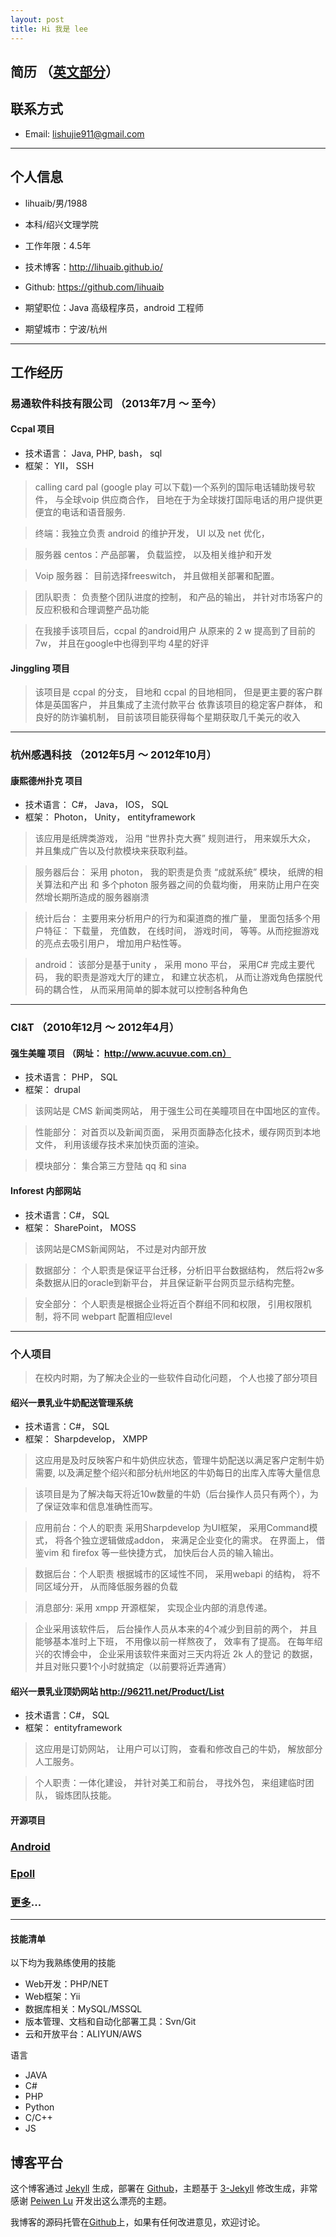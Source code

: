 ```yaml
---
layout: post
title: Hi 我是 lee
---
```


##  简历 （[英文部分](index_en.html)）

## 联系方式

- Email: lishujie911@gmail.com

---

## 个人信息

- lihuaib/男/1988
- 本科/绍兴文理学院
- 工作年限：4.5年
- 技术博客：http://lihuaib.github.io/
- Github: https://github.com/lihuaib

- 期望职位：Java 高级程序员，android 工程师
- 期望城市：宁波/杭州

---

## 工作经历

### 易通软件科技有限公司 （2013年7月 ～ 至今）

#### Ccpal 项目
- 技术语言： Java, PHP, bash， sql
- 框架： YII， SSH

> calling card pal (google play 可以下载)一个系列的国际电话辅助拨号软件， 与全球voip 供应商合作， 目地在于为全球拨打国际电话的用户提供更便宜的电话和语音服务.

>终端：我独立负责 android 的维护开发， UI 以及 net 优化，

>服务器 centos：产品部署， 负载监控， 以及相关维护和开发

>Voip 服务器： 目前选择freeswitch， 并且做相关部署和配置。

>团队职责： 负责整个团队进度的控制， 和产品的输出， 并针对市场客户的反应积极和合理调整产品功能

>在我接手该项目后，ccpal 的android用户 从原来的 2 w 提高到了目前的 7w， 并且在google中也得到平均 4星的好评

#### Jinggling 项目

> 该项目是 ccpal 的分支， 目地和 ccpal 的目地相同， 但是更主要的客户群体是英国客户， 并且集成了主流付款平台
> 依靠该项目的稳定客户群体， 和良好的防诈骗机制， 目前该项目能获得每个星期获取几千美元的收入

---

### 杭州感遇科技 （2012年5月 ～ 2012年10月）

#### 康熙德州扑克 项目
- 技术语言： C#， Java， IOS， SQL
- 框架： Photon， Unity， entityframework

> 该应用是纸牌类游戏， 沿用 “世界扑克大赛” 规则进行， 用来娱乐大众， 并且集成广告以及付款模块来获取利益。

> 服务器后台： 采用 photon， 我的职责是负责 “成就系统” 模块， 纸牌的相关算法和产出 和 多个photon 服务器之间的负载均衡， 用来防止用户在突然增长期所造成的服务器崩溃

> 统计后台： 主要用来分析用户的行为和渠道商的推广量， 里面包括多个用户特征： 下载量， 充值数， 在线时间， 游戏时间， 等等。从而挖掘游戏的亮点去吸引用户， 增加用户粘性等。

> android： 该部分是基于unity ， 采用 mono 平台， 采用C# 完成主要代码， 我的职责是游戏大厅的建立， 和建立状态机， 从而让游戏角色摆脱代码的耦合性， 从而采用简单的脚本就可以控制各种角色

---

### CI&T  （2010年12月 ～ 2012年4月）

#### 强生美瞳 项目 （网址： http://www.acuvue.com.cn）
- 技术语言： PHP， SQL
- 框架： drupal

> 该网站是 CMS 新闻类网站， 用于强生公司在美瞳项目在中国地区的宣传。

> 性能部分： 对首页以及新闻页面， 采用页面静态化技术，缓存网页到本地文件， 利用该缓存技术来加快页面的渲染。

> 模块部分： 集合第三方登陆 qq 和 sina

#### Inforest 内部网站
- 技术语言：C#， SQL
- 框架： SharePoint， MOSS

> 该网站是CMS新闻网站， 不过是对内部开放

> 数据部分： 个人职责是保证平台迁移，分析旧平台数据结构， 然后将2w多条数据从旧的oracle到新平台， 并且保证新平台网页显示结构完整。

> 安全部分： 个人职责是根据企业将近百个群组不同和权限， 引用权限机制，将不同 webpart 配置相应level

---

### 个人项目
> 在校内时期，为了解决企业的一些软件自动化问题， 个人也接了部分项目

#### 绍兴一景乳业牛奶配送管理系统
- 技术语言：C#， SQL
- 框架： Sharpdevelop， XMPP

> 这应用是及时反映客户和牛奶供应状态，管理牛奶配送以满足客户定制牛奶需要, 以及满足整个绍兴和部分杭州地区的牛奶每日的出库入库等大量信息

> 该项目是为了解决每天将近10w数量的牛奶（后台操作人员只有两个），为了保证效率和信息准确性而写。

> 应用前台：个人的职责 采用Sharpdevelop 为UI框架， 采用Command模式， 将各个独立逻辑做成addon， 来满足企业变化的需求。 在界面上， 借鉴vim 和 firefox 等一些快捷方式， 加快后台人员的输入输出。

> 数据后台：个人职责 根据城市的区域性不同， 采用webapi 的结构， 将不同区域分开， 从而降低服务器的负载

> 消息部分: 采用 xmpp 开源框架， 实现企业内部的消息传递。

> 企业采用该软件后， 后台操作人员从本来的4个减少到目前的两个， 并且能够基本准时上下班， 不用像以前一样熬夜了， 效率有了提高。 在每年绍兴的农博会中， 企业采用该软件来面对三天内将近 2k 人的登记 的数据，并且对账只要1个小时就搞定（以前要将近弄通宵）

#### 绍兴一景乳业顶奶网站 http://96211.net/Product/List
- 技术语言：C#， SQL
- 框架： entityframework

> 这应用是订奶网站， 让用户可以订购， 查看和修改自己的牛奶， 解放部分人工服务。

> 个人职责：一体化建设， 并针对美工和前台， 寻找外包， 来组建临时团队， 锻炼团队技能。

####  开源项目

### [Android](https://github.com/lihuaib/android)

### [Epoll](https://github.com/lihuaib/epoll)

### [更多](https://github.com/lihuaib?tab=repositories)...

---

####  技能清单

以下均为我熟练使用的技能

- Web开发：PHP/NET
- Web框架：Yii
- 数据库相关：MySQL/MSSQL
- 版本管理、文档和自动化部署工具：Svn/Git
- 云和开放平台：ALIYUN/AWS

语言
- JAVA
- C#
- PHP
- Python
- C/C++
- JS

## 博客平台

这个博客通过 [Jekyll](http://jekyllrb.com/) 生成，部署在 [Github](https://pages.github.com)，主题基于 [3-Jekyll](https://github.com/P233/3-Jekyll) 修改生成，非常感谢 [Peiwen Lu](https://github.com/P233) 开发出这么漂亮的主题。

我博客的源码托管在[Github](https://github.com/lihuaib/lihuaib.github.com)上，如果有任何改进意见，欢迎讨论。
